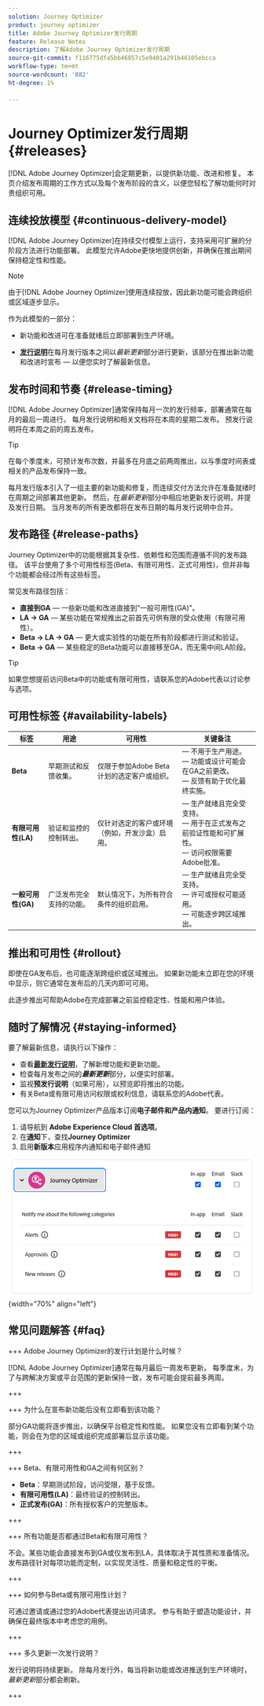 ```yaml
---
solution: Journey Optimizer
product: journey optimizer
title: Adobe Journey Optimizer发行周期
feature: Release Notes
description: 了解Adobe Journey Optimizer发行周期
source-git-commit: f116775dfa5bb46857c5e9401a291b46105ebcca
workflow-type: tm+mt
source-wordcount: '882'
ht-degree: 1%

---
```


# Journey Optimizer发行周期 {#releases}

[!DNL Adobe Journey Optimizer]会定期更新，以提供新功能、改进和修复。 本页介绍发布周期的工作方式以及每个发布阶段的含义，以便您轻松了解功能何时对贵组织可用。

## 连续投放模型 {#continuous-delivery-model}

[!DNL Adobe Journey Optimizer]在持续交付模型上运行，支持采用可扩展的分阶段方法进行功能部署。 此模型允许Adobe更快地提供创新，并确保在推出期间保持稳定性和性能。

>[!NOTE]
>
> 由于[!DNL Adobe Journey Optimizer]使用连续投放，因此新功能可能会跨组织或区域逐步显示。

作为此模型的一部分：

* 新功能和改进可在准备就绪后立即部署到生产环境。

* [**发行说明**](release-notes.md)&#x200B;在每月发行版本之间以&#x200B;_最新更新_&#x200B;部分进行更新，该部分在推出新功能和改进时宣布 — 以便您实时了解最新信息。

## 发布时间和节奏 {#release-timing}

[!DNL Adobe Journey Optimizer]通常保持每月一次的发行频率，部署通常在每月的最后一周进行。 每月发行说明和相关文档将在本周的星期二发布。 预发行说明将在本周之前的周五发布。

>[!TIP]
>
> 在每个季度末，可预计发布次数，并最多在月底之前两周推出，以与季度时间表或相关的产品发布保持一致。

每月发行版本引入了一组主要的新功能和修复，而连续交付方法允许在准备就绪时在周期之间部署其他更新。 然后，在&#x200B;_最新更新_&#x200B;部分中相应地更新发行说明，并提及发行日期。 当月发布的所有更改都将在发布日期的每月发行说明中合并。


## 发布路径 {#release-paths}

Journey Optimizer中的功能根据其复杂性、依赖性和范围而遵循不同的发布路径。 该平台使用了多个可用性标签(Beta、有限可用性、正式可用性)，但并非每个功能都会经过所有这些标签。

常见发布路径包括：

* **直接到GA** — 一些新功能和改进直接到“一般可用性(GA)”。
* **LA → GA** — 某些功能在常规推出之前首先可供有限的受众使用（有限可用性）。
* **Beta → LA → GA** — 更大或实验性的功能在所有阶段都进行测试和验证。
* **Beta → GA** — 某些稳定的Beta功能可以直接移至GA，而无需中间LA阶段。

>[!TIP]
>
> 如果您想提前访问Beta中的功能或有限可用性，请联系您的Adobe代表以讨论参与选项。


## 可用性标签 {#availability-labels}

| **标签** | **用途** | **可用性** | **关键备注** |
|------------|-------------|------------------|----------------|
| **Beta** | 早期测试和反馈收集。 | 仅限于参加Adobe Beta计划的选定客户或组织。 |  — 不用于生产用途。<br> — 功能或设计可能会在GA之前更改。<br> — 反馈有助于优化最终实施。 |
| **有限可用性(LA)** | 验证和监控的控制转出。 | 仅针对选定的客户或环境（例如，开发沙盒）启用。 |  — 生产就绪且完全受支持。<br> — 用于在正式发布之前验证性能和可扩展性。<br> — 访问权限需要Adobe批准。 |
| **一般可用性(GA)** | 广泛发布完全支持的功能。 | 默认情况下，为所有符合条件的组织启用。 |  — 生产就绪且完全受支持。<br> — 许可或授权可能适用。<br> — 可能逐步跨区域推出。 |


## 推出和可用性 {#rollout}

即使在GA发布后，也可能逐渐跨组织或区域推出。 如果新功能未立即在您的环境中显示，则它通常在发布后的几天内即可可用。

此逐步推出可帮助Adobe在完成部署之前监控稳定性、性能和用户体验。


## 随时了解情况 {#staying-informed}

要了解最新信息，请执行以下操作：

* 查看&#x200B;[**最新发行说明**](release-notes.md)，了解新增功能和更新功能。
* 检查每月发布之间的&#x200B;**_最新更新_**&#x200B;部分，以便实时部署。
* 监视&#x200B;**预发行说明**（如果可用），以预览即将推出的功能。
* 有关Beta或有限可用访问权限或权利信息，请联系您的Adobe代表。

您可以为Journey Optimizer产品版本订阅&#x200B;**电子邮件和产品内通知**。 要进行订阅：

1. 请导航到 **Adobe Experience Cloud 首选项**。
1. 在&#x200B;**通知**&#x200B;下，查找&#x200B;**Journey Optimizer**
1. 启用&#x200B;**新版本**&#x200B;应用程序内通知和电子邮件通知

![](assets/do-not-localize/pulse-notif.png){width="70%" align="left"}

## 常见问题解答 {#faq}

+++ Adobe Journey Optimizer的发行计划是什么时候？

[!DNL Adobe Journey Optimizer]通常在每月最后一周发布更新。 每季度末，为了与跨解决方案或平台范围的更新保持一致，发布可能会提前最多两周。

+++

+++ 为什么在宣布新功能后没有立即看到该功能？

部分GA功能将逐步推出，以确保平台稳定性和性能。 如果您没有立即看到某个功能，则会在为您的区域或组织完成部署后显示该功能。

+++

+++ Beta、有限可用性和GA之间有何区别？

* **Beta**：早期测试阶段，访问受限，基于反馈。
* **有限可用性(LA)**：最终验证的控制转出。
* **正式发布(GA)**：所有授权客户的完整版本。

+++

+++ 所有功能是否都通过Beta和有限可用性？

不会。某些功能会直接发布到GA或仅发布到LA，具体取决于其性质和准备情况。发布路径针对每项功能而定制，以实现灵活性、质量和稳定性的平衡。

+++

+++ 如何参与Beta或有限可用性计划？

可通过邀请或通过您的Adobe代表提出访问请求。 参与有助于塑造功能设计，并确保在最终版本中考虑您的用例。

+++

+++ 多久更新一次发行说明？

发行说明将持续更新。 除每月发行外，每当将新功能或改进推送到生产环境时，_最新更新_&#x200B;部分都会刷新。

+++
